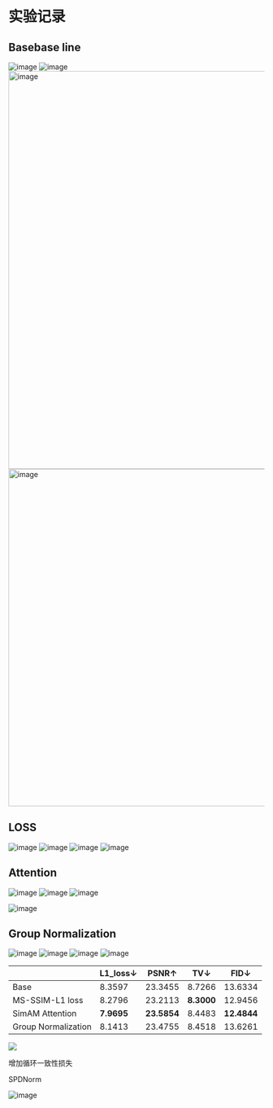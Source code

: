 # 实验记录

## Basebase line

<img src="https://user-images.githubusercontent.com/93063038/183044785-86b8f96a-2bac-48d2-8dcf-8b112fc9a01b.png" title="" alt="image" data-align="center">

<img src="https://user-images.githubusercontent.com/93063038/183104909-c8715304-d401-440b-99a0-f19a42782879.png" title="" alt="image" data-align="center">

<img title="" src="https://user-images.githubusercontent.com/93063038/183049683-fefde172-3bb8-44b9-9fc9-c622fafd6859.png" alt="image" width="782" data-align="center">

<img title="" src="https://user-images.githubusercontent.com/93063038/183049902-fbe464dd-563b-470e-80fd-22ebc54c2cde.png" alt="image" data-align="center" width="663">

## LOSS

<img src="https://user-images.githubusercontent.com/93063038/182867845-750cf25d-9246-4430-bec5-7f907fee8c88.png" title="" alt="image" data-align="center">

<img src="https://user-images.githubusercontent.com/93063038/182975922-077e502a-1530-46d4-ac53-8d66d1e82d63.png" title="" alt="image" data-align="center">

<img src="https://user-images.githubusercontent.com/93063038/183291853-57379dae-6f63-41ff-b32d-43a800ae6308.png" title="" alt="image" data-align="center">

<img src="https://user-images.githubusercontent.com/93063038/183291886-6555bbd2-f24a-45df-9a1e-368982eeea57.png" title="" alt="image" data-align="center">

## Attention

<img src="https://user-images.githubusercontent.com/93063038/183226338-1f8ad89e-f29e-4a8c-bb9e-78b2c3e5cecb.png" title="" alt="image" data-align="center">

<img src="https://user-images.githubusercontent.com/93063038/183239024-ce0decbd-f5b0-47e3-aaf8-c89fdbf8dfe3.png" title="" alt="image" data-align="center">

<img src="https://user-images.githubusercontent.com/93063038/183228495-0ffe60e7-78be-482b-8f12-f7be7877a868.png" title="" alt="image" data-align="center">

![image](https://user-images.githubusercontent.com/93063038/183228534-7caa249b-bdae-4cfb-9ea7-91cc04c12891.png)

## Group Normalization

<img src="https://user-images.githubusercontent.com/93063038/183290998-5e440e1e-c82b-4569-8c10-ad42ee8873d2.png" title="" alt="image" data-align="center">

<img src="https://user-images.githubusercontent.com/93063038/183331491-3bebc41a-0da5-468b-8e38-75f51eeee681.png" title="" alt="image" data-align="center">

<img src="https://user-images.githubusercontent.com/93063038/183291697-e38e48ad-e549-4000-a7e6-a140701a12c3.png" title="" alt="image" data-align="center">

<img src="https://user-images.githubusercontent.com/93063038/183291747-7bab93ec-0414-410f-a89f-4c5283eaa77c.png" title="" alt="image" data-align="center">

|                     | L1_loss↓   | PSNR↑       | TV↓        | FID↓        |
| ------------------- | ---------- | ----------- | ---------- | ----------- |
| Base                | 8.3597     | 23.3455     | 8.7266     | 13.6334     |
| MS-SSIM-L1 loss     | 8.2796     | 23.2113     | **8.3000** | 12.9456     |
| SimAM Attention     | **7.9695** | **23.5854** | 8.4483     | **12.4844** |
| Group Normalization | 8.1413     | 23.4755     | 8.4518     | 13.6261     |

![](/home/lazy/.config/marktext/images/2022-08-12-22-36-35-image.png)

增加循环一致性损失

SPDNorm

![image](https://user-images.githubusercontent.com/93063038/187014085-1bdb98a0-62ac-413d-be18-b753e10924f0.png)
